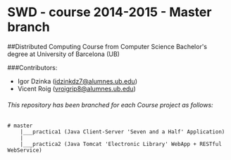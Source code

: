 SWD - course 2014-2015 - Master branch
=======================================

##Distributed Computing Course from Computer Science Bachelor's degree at University of Barcelona (UB)

###Contributors:
* Igor Dzinka (idzinkdz7@alumnes.ub.edu)
* Vicent Roig (vroigrip8@alumnes.ub.edu)

###### This repository has been branched for each Course project as follows:
```
# master
    |___practica1 (Java Client-Server 'Seven and a Half' Application)
    |
    |___practica2 (Java Tomcat 'Electronic Library' WebApp + RESTful WebService)
```
